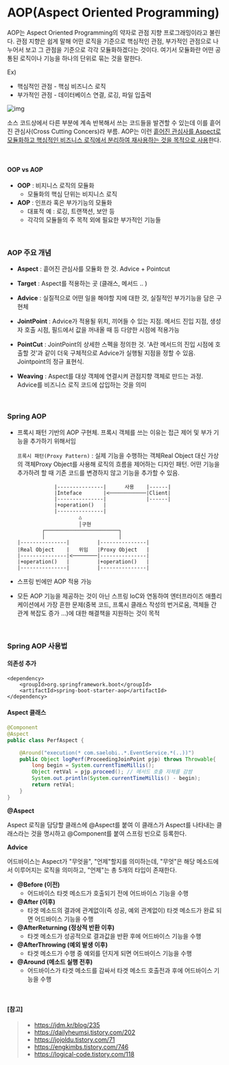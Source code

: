 # AOP(Aspect Oriented Programming)

AOP는 Aspect Oriented Programming의 약자로 관점 지향 프로그래밍이라고 불린다. 관점 지향은 쉽게 말해 어떤 로직을 기준으로 핵심적인 관점, 부가적인 관점으로 나누어서 보고 그 관점을 기준으로 각각 모듈화하겠다는 것이다. 여기서 모듈화란 어떤 공통된 로직이나 기능을 하나의 단위로 묶는 것을 말한다. 

Ex) 

- 핵심적인 관점 - 핵심 비즈니스 로직
- 부가적인 관점 - 데이터베이스 연결, 로깅, 파일 입출력

![img](https://t1.daumcdn.net/cfile/tistory/2473C33D58496A2A0F)

소스 코드상에서 다른 부분에 계속 반복해서 쓰는 코드들을 발견할 수 있는데 이를 흩어진 관심사(Cross Cutting Concers)라 부름. AOP는 이런 <u>흩어진 관심사를 Aspect로 모듈화하고 핵심적인 비즈니스 로직에서 분리하여 재사용하는 것을 목적으로 사용</u>한다.

<br>

#### OOP vs AOP

- **OOP** : 비지니스 로직의 모듈화
  - 모듈화의 핵심 단위는 비지니스 로직
- **AOP** : 인프라 혹은 부가기능의 모듈화
  - 대표적 예 : 로깅, 트랜잭션, 보안 등
  - 각각의 모듈들의 주 목적 외에 필요한 부가적인 기능들

<br>

### AOP 주요 개념

- **Aspect** : 흩어진 관심사를 모듈화 한 것. Advice + Pointcut

- **Target** : Aspect를 적용하는 곳 (클래스, 메서드 .. )

- **Advice** : 실질적으로 어떤 일을 해야할 지에 대한 것, 실질적인 부가기능을 담은 구현체

- **JointPoint** : Advice가 적용될 위치, 끼어들 수 있는 지점. 메서드 진입 지점, 생성자 호출 시점, 필드에서 값을 꺼내올 때 등 다양한 시점에 적용가능

- **PointCut** : JointPoint의 상세한 스펙을 정의한 것. 'A란 메서드의 진입 시점에 호출할 것'과 같이 더욱 구체적으로 Advice가 실행될 지점을 정할 수 있음. Jointpoint의 정규 표현식.
- **Weaving** : Aspect를 대상 객체에 연결시켜 관점지향 객체로 만드는 과정. Advice를 비즈니스 로직 코드에 삽입하는 것을 의미

<br>

### Spring AOP

- 프록시 패턴 기반의 AOP 구현체. 프록시 객체를 쓰는 이유는 접근 제어 및 부가 기능을 추가하기 위해서임

  `프록시 패턴(Proxy Pattern)` : 실제 기능을 수행하는 객체Real Object 대신 가상의 객체Proxy Object를 사용해 로직의 흐름을 제어하는 디자인 패턴. 어떤 기능을 추가하려 할 때 기존 코드를 변경하지 않고 기능을 추가할 수 있음.

  ```
              |---------------|      사용    |------|
              |Inteface       |<────────────|Client|
              |---------------|             |------|
              |+operation()   |
              |---------------|
                      △
                      │구현
          ┌────────────────────────┐
          │                        │
  |---------------|         |---------------|
  |Real Object    |   위임   |Proxy Object   |
  |---------------|<────────|---------------|
  |+operation()   |         |+operation()   |
  |---------------|         |---------------|
  ```

- 스프링 빈에만 AOP 적용 가능

- 모든 AOP 기능을 제공하는 것이 아닌 스프링 IoC와 연동하여 엔터프라이즈 애플리케이션에서 가장 흔한 문제(중복 코드, 프록시 클래스 작성의 번거로움, 객체들 간 관계 복잡도 증가 ...)에 대한 해결책을 지원하는 것이 목적

<br>

### Spring AOP 사용법

#### 의존성 추가

```
<dependency>
    <groupId>org.springframework.boot</groupId>
    <artifactId>spring-boot-starter-aop</artifactId>
</dependency>
```

#### Aspect 클래스

```java
@Component
@Aspect
public class PerfAspect {

	@Around("execution(* com.saelobi..*.EventService.*(..))")
	public Object logPerf(ProceedingJoinPoint pjp) throws Throwable{
		long begin = System.currentTimeMillis();
		Object retVal = pjp.proceed(); // 메서드 호출 자체를 감쌈
		System.out.println(System.currentTimeMillis() - begin);
		return retVal;
	}
}

```

**@Aspect**

Aspect 로직을 담당할 클래스에 @Aspect를 붙여 이 클래스가 Aspect를 나타내는 클래스라는 것을 명시하고 @Component를 붙여 스프링 빈으로 등록한다.

**Advice**

어드바이스는 Aspect가 "무엇을", "언제"할지를 의미하는데, "무엇"은 해당 메소드에서 이루어지는 로직을 의미하고, "언제"는 총 5개의 타입이 존재한다.

- **@Before (이전)**
  - 어드바이스 타겟 메소드가 호출되기 전에 어드바이스 기능을 수행
- **@After (이후)**
  - 타겟 메소드의 결과에 관계없이(즉 성공, 예외 관계없이) 타겟 메소드가 완료 되면 어드바이스 기능을 수행
- **@AfterReturning (정상적 반환 이후)**
  - 타겟 메소드가 성공적으로 결과값을 반환 후에 어드바이스 기능을 수행
- **@AfterThrowing (예외 발생 이후)**
  - 타겟 메소드가 수행 중 예외를 던지게 되면 어드바이스 기능을 수행
- **@Around (메소드 실행 전후)**
  - 어드바이스가 타겟 메소드를 감싸서 타겟 메소드 호출전과 후에 어드바이스 기능을 수행

<br>

#### [참고]

> - https://jdm.kr/blog/235
> - https://dailyheumsi.tistory.com/202
> - https://jojoldu.tistory.com/71
> - https://engkimbs.tistory.com/746
> - https://logical-code.tistory.com/118